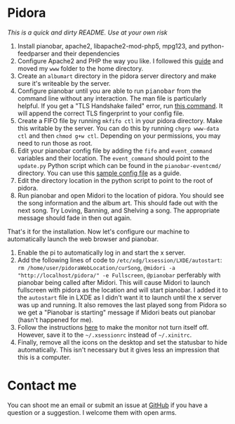 Pidora
======

*This is a quick and dirty README. Use at your own risk*

1.	Install pianobar, apache2, libapache2-mod-php5, mpg123, and python-feedparser and their dependencies
2.	Configure Apache2 and PHP the way you like. I followed this [guide](https://help.ubuntu.com/community/ApacheMySQLPHP#Installing_Apache_2) and moved my `www` folder to the home directory.
3.	Create an `albumart` directory in the pidora server directory and make sure it's writeable by the server.
4.	Configure pianobar until you are able to run <tt>pianobar</tt> from the command line without any interaction. The man file is particularly helpful. If you get a "TLS Handshake failed" error, run [this command](https://gist.github.com/4200610). It will append the correct TLS fingerprint to your config file.
5.	Create a FIFO file by running `mkfifo ctl` in your pidora directory. Make this writable by the server. You can do this by running `chgrp www-data ctl` and then `chmod g+w ctl`. Depending on your permissions, you may need to run those as root.
6.	Edit your pianobar config file by adding the `fifo` and `event_command` variables and their location. The `event_command` should point to the `update.py` Python script which can be found in the `pianobar-eventcmd/` directory. You can use this [sample config file](https://gist.github.com/jacroe/cd1850ad6a1fcf4a72e3) as a guide.
7.	Edit the directory location in the python script to point to the root of pidora.
8.	Run pianobar and open Midori to the location of pidora. You should see the song information and the album art. This should fade out with the next song. Try Loving, Banning, and Shelving a song. The appropriate message should fade in then out again.

That's it for the installation. Now let's configure our machine to automatically launch the web browser and pianobar.

1.	Enable the pi to automatically log in and start the x server.
2.	Add the following lines of code to `/etc/xdg/lxsession/LXDE/autostart`: `rm /home/user/pidoraWebLocation/curSong`, `@midori -a "http://localhost/pidora/" -e Fullscreen`, `@pianobar` perferably with pianobar being called after Midori.
	This will cause Midori to launch fullscreen with pidora as the location and will start pianobar. I added it to the `autostart` file in LXDE as I didn't want it to launch until the x server was up and running. It also removes the last played song from Pidora so we get a "Pianobar is starting" message if Midori beats out pianobar (hasn't happened for me).
3.	Follow the instructions [here](http://raspberrypi.stackexchange.com/questions/752/how-do-i-prevent-the-screen-from-going-blank) to make the monitor not turn itself off. However, save it to the `~/.xsessionrc` instead of `~/.xinitrc`.
4.	Finally, remove all the icons on the desktop and set the statusbar to hide automatically. This isn't necessary but it gives less an impression that this is a computer.


Contact me
==========

You can shoot me an email or submit an issue at [GitHub](https://github.com/jacroe/pidora/issues/new) if you have a question or a suggestion. I welcome them with open arms.
